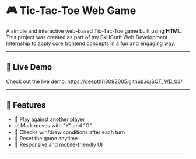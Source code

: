 # 🎮 Tic-Tac-Toe Web Game

A simple and interactive web-based Tic-Tac-Toe game built using **HTML**. This project was created as part of my SkillCraft Web Development Internship to apply core frontend concepts in a fun and engaging way.

---

## 🔗 Live Demo

Check out the live demo: https://deepthi13092005.github.io/SCT_WD_03/

---

## 📌 Features

- 👥 Play against another player
- ✅ Mark moves with "X" and "O"
- 🧠 Checks win/draw conditions after each turn
- 🧹 Reset the game anytime
- 📱 Responsive and mobile-friendly UI

---

